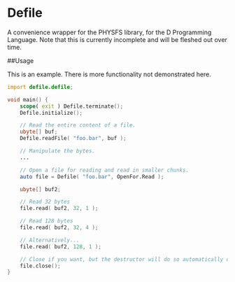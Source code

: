 Defile
======

A convenience wrapper for the PHYSFS library, for the D Programming Language. Note that this is currently incomplete and will be fleshed out over time.

##Usage

This is an example. There is more functionality not demonstrated here.

```D
import defile.defile;

void main() {
    scope( exit ) Defile.terminate();
    Defile.initialize();

    // Read the entire content of a file.
    ubyte[] buf;
    Defile.readFile( "foo.bar", buf );

    // Manipulate the bytes.
    ...

    // Open a file for reading and read in smaller chunks.
    auto file = Defile( "foo.bar", OpenFor.Read );

    ubyte[] buf2;

    // Read 32 bytes
    file.read( buf2, 32, 1 );

    // Read 128 bytes
    file.read( buf2, 32, 4 );

    // Alternatively...
    file.read( buf2, 128, 1 );

    // Close if you want, but the destructor will do so automatically on scope exit.
    file.close();
}
```